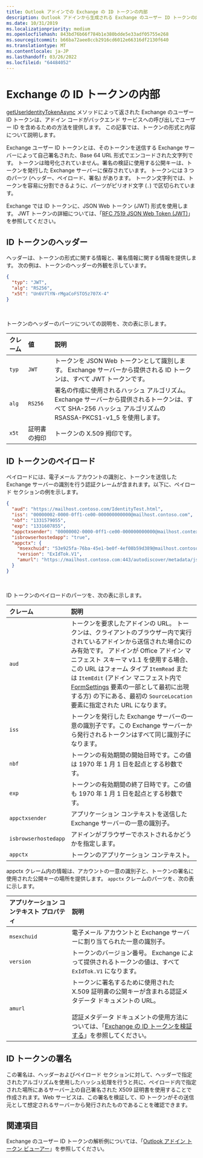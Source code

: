 ```yaml
---
title: Outlook アドインでの Exchange の ID トークンの内部
description: Outlook アドインから生成される Exchange のユーザー ID トークンの内容について説明します。
ms.date: 10/31/2019
ms.localizationpriority: medium
ms.openlocfilehash: 843bd76b66f784b1e380bdde5e33adf05755e268
ms.sourcegitcommit: b66ba72aee8ccb2916cd6012e66316df2130f640
ms.translationtype: MT
ms.contentlocale: ja-JP
ms.lasthandoff: 03/26/2022
ms.locfileid: "64484052"
---
```

# <a name="inside-the-exchange-identity-token"></a>Exchange の ID トークンの内部

[getUserIdentityTokenAsync](/javascript/api/requirement-sets/outlook/preview-requirement-set/office.context.mailbox#methods) メソッドによって返された Exchange のユーザー ID トークンは、アドイン コードがバックエンド サービスへの呼び出しでユーザー ID を含めるための方法を提供します。 この記事では、トークンの形式と内容について説明します。

Exchange ユーザー ID トークンとは、そのトークンを送信する Exchange サーバーによって自己署名された、Base 64 URL 形式でエンコードされた文字列です。 トークンは暗号化されていません。署名の検証に使用する公開キーは、トークンを発行した Exchange サーバーに保存されています。 トークンには 3 つのパーツ (ヘッダー、ペイロード、署名) があります。 トークン文字列では、トークンを容易に分割できるように、パーツがピリオド文字 (`.`) で区切られています。

Exchange では ID トークンに、JSON Web トークン (JWT) 形式を使用します。 JWT トークンの詳細については、「[RFC 7519 JSON Web Token (JWT)](https://www.rfc-editor.org/rfc/rfc7519.txt)」を参照してください。

## <a name="identity-token-header"></a>ID トークンのヘッダー

ヘッダーは、トークンの形式に関する情報と、署名情報に関する情報を提供します。 次の例は、トークンのヘッダーの外観を示しています。

```JSON
{
  "typ": "JWT",
  "alg": "RS256",
  "x5t": "Un6V7lYN-rMgaCoFSTO5z707X-4"
}
```

<br/>
 
トークンのヘッダーのパーツについての説明を、次の表に示します。

| クレーム | 値 | 説明 |
|:-----|:-----|:-----|
| `typ` | `JWT` | トークンを JSON Web トークンとして識別します。 Exchange サーバーから提供される ID トークンは、すべて JWT トークンです。 |
| `alg` | `RS256` | 署名の作成に使用されるハッシュ アルゴリズム。 Exchange サーバーから提供されるトークンは、すべて SHA-256 ハッシュ アルゴリズムの RSASSA-PKCS1-v1_5 を使用します。 |
| `x5t` | 証明書の拇印 | トークンの X.509 拇印です。 |

## <a name="identity-token-payload"></a>ID トークンのペイロード

ペイロードには、電子メール アカウントの識別と、トークンを送信した Exchange サーバーの識別を行う認証クレームが含まれます。以下に、ペイロード セクションの例を示します。

```JSON
{ 
  "aud": "https://mailhost.contoso.com/IdentityTest.html", 
  "iss": "00000002-0000-0ff1-ce00-000000000000@mailhost.contoso.com", 
  "nbf": "1331579055", 
  "exp": "1331607855", 
  "appctxsender": "00000002-0000-0ff1-ce00-000000000000@mailhost.context.com",
  "isbrowserhostedapp": "true",
  "appctx": { 
    "msexchuid": "53e925fa-76ba-45e1-be0f-4ef08b59d389@mailhost.contoso.com",
    "version": "ExIdTok.V1",
    "amurl": "https://mailhost.contoso.com:443/autodiscover/metadata/json/1"
  } 
}
```

<br/>
 
ID トークンのペイロードのパーツを、次の表に示します。

| クレーム | 説明 |
|:-----|:-----|
| `aud` | トークンを要求したアドインの URL。 トークンは、クライアントのブラウザー内で実行されているアドインから送信された場合にのみ有効です。 アドインが Office アドイン マニフェスト スキーマ v1.1 を使用する場合、この URL はフォーム タイプ `ItemRead` または `ItemEdit` (アドイン マニフェスト内で [FormSettings](/javascript/api/manifest/formsettings) 要素の一部として最初に出現する方) の下にある、最初の `SourceLocation` 要素に指定された URL になります。 |
| `iss` | トークンを発行した Exchange サーバーの一意の識別子です。この Exchange サーバーから発行されるトークンはすべて同じ識別子になります。 |
| `nbf` | トークンの有効期間の開始日時です。この値は 1970 年 1 月 1 日を起点とする秒数です。 |
| `exp` | トークンの有効期間の終了日時です。この値も 1970 年 1 月 1 日を起点とする秒数です。 |
| `appctxsender` | アプリケーション コンテキストを送信した Exchange サーバーの一意の識別子。 |
| `isbrowserhostedapp` | アドインがブラウザーでホストされるかどうかを指定します。 |
| `appctx` | トークンのアプリケーション コンテキスト。 |

appctx クレーム内の情報は、アカウントの一意の識別子と、トークンの署名に使用された公開キーの場所を提供します。 `appctx` クレームのパーツを、次の表に示します。

| アプリケーション コンテキスト プロパティ | 説明 |
|:-----|:-----|
| `msexchuid` | 電子メール アカウントと Exchange サーバーに割り当てられた一意の識別子。 |
| `version` | トークンのバージョン番号。 Exchange によって提供されるトークンの値は、すべて `ExIdTok.V1` になります。 |
| `amurl` | トークンに署名するために使用された X.509 証明書の公開キーが含まれる認証メタデータ ドキュメントの URL。<br/><br/>認証メタデータ ドキュメントの使用方法については、「[Exchange の ID トークンを検証する](validate-an-identity-token.md)」を参照してください。 |

## <a name="identity-token-signature"></a>ID トークンの署名

この署名は、ヘッダーおよびペイロード セクションに対して、ヘッダーで指定されたアルゴリズムを使用したハッシュ処理を行うと共に、ペイロード内で指定された場所にあるサーバー上の自己署名された X509 証明書を使用することで作成されます。Web サービスは、この署名を検証して、ID トークンがその送信元として想定されるサーバーから発行されたものであることを確認できます。

## <a name="see-also"></a>関連項目

Exchange のユーザー ID トークンの解析例については、「[Outlook アドイン トークン ビューアー](https://github.com/OfficeDev/Outlook-Add-In-Token-Viewer)」を参照してください。
